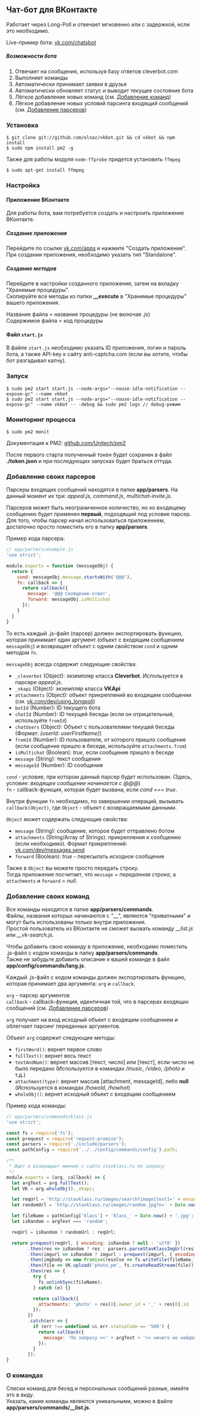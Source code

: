 ## Чат-бот для ВКонтакте

Работает через Long-Poll и отвечает мгновенно или с задержкой, если это необходимо.  

Live-пример бота: [vk.com/chatsbot](http://vk.com/chatsbot)


##### Возможности бота
1. Отвечает на сообщения, используя базу ответов cleverbot.com
2. Выполняет команды
3. Автоматически принимает заявки в друзья
4. Автоматически обновляет статус и выводит текущее состояние бота
5. Лёгкое добавление новых команд (см. [Добавление команд](#Добавление-своих-команд))
6. Лёгкое добавление новых условий парсинга входящий сообщений (см. [Добавление парсеров](#Добавление-своих-парсеров))

### Установка
    $ git clone git://github.com/olnaz/vkbot.git && cd vkbot && npm install
    $ sudo npm install pm2 -g


Также для работы модуля `node-ffprobe` придется установить `ffmpeg`  

    $ sudo apt-get install ffmpeg

### Настройка


#### Приложение ВКонтакте
Для работы бота, вам потребуется создать и настроить приложение ВКонтакте.  

##### Создание приложения
Перейдите по ссылке [vk.com/apps](http://vk.com/apps) и нажмите "Создать приложение".  
При создании приложения, необходимо указать тип "Standalone".

##### Создание методов
Перейдите в настройки созданного приложения, затем на вкладку "Хранимые процедуры".  
Скопируйте все методы из папки **__execute** в "Хранимые процедуры" вашего приложения.  

Название файла = название процедуры (не включая _.js_)  
Содержимое файла = код процедуры


#### Файл `start.js`
В файле `start.js` необходимо указать ID приложения, логин и пароль бота, а также API-key к сайту anti-captcha.com (если вы хотите, чтобы бот разгадывал капчу).


### Запуск
    $ sudo pm2 start start.js --node-args="--nouse-idle-notification --expose-gc" --name vkbot
    $ sudo pm2 start start.js --node-args="--nouse-idle-notification --expose-gc" --name vkbot -- -debug && sudo pm2 logs // debug-режим

### Мониторинг процесса
    $ sudo pm2 monit

Документация к PM2: [github.com/Unitech/pm2](https://github.com/Unitech/pm2)
    

После первого старта полученный токен будет сохранен в файл **./token.json** и при последующих запусках будет браться оттуда.


### Добавление своих парсеров
Парсеры входящих сообщений находятся в папке **app/parsers**. На данный момент их три: _appeal.js_, _command.js_, _multichat-invite.js_.  

Парсеров может быть неограниченное количество, но ко входящему сообщению будет применен **первый**, подходящий под условие парсер.  
Для того, чтобы парсер начал использоваться приложением, достаточно просто поместить его в папку **app/parsers**.

Пример кода парсера:
```javascript
// app/parsers/example.js
'use strict';

module.exports = function (messageObj) {
  return {
    cond: messageObj.message.startsWith('@@@'), 
    fn: callback => {
      return callback({
        message: '@@@ Сообщение-ответ', 
        forward: messageObj.isMultichat
      });
    }
  }
}
```

То есть каждый .js-файл (парсер) должен экспортировать функцию, которая принимает один аргумент (объект с входящим сообщением `messageObj`) и возвращает объект с одним свойством `cond` и одним методом `fn`.

`messageObj` всегда содержит следующие свойства:
* `_cleverbot` (Object): экземпляр класса __Cleverbot__. Используется в парсере _appeal.js_.
* `_vkapi` (Object): экземпляр класса __VKApi__
* `attachments` (Object): объект прикреплений во входящем сообщении (см. [vk.com/dev/using_longpoll](http://vk.com/dev/using_longpoll))
* `botId` (Number): ID текущего бота
* `chatId` (Number): ID текущей беседы (если он отрицательный, используйте `fromId`)
* `chatUsers` (Object): Объект с пользователями текущей беседы (Формат: _{userId: userFirstName}_)
* `fromId` (Number): ID пользователя, от которого пришло сообщение (если сообщение пришло в беседе, используйте `attachments.from`)
* `isMultichat` (Boolean): _true_, если сообщение пришло в беседе
* `message` (String): текст сообщения
* `messageId` (Number): ID сообщения

`cond` - условие, при котором данный парсер будет использован. (Здесь, условие: _входящее сообщение начинается с @@@_)  
`fn` - callback-функция, которая будет вызвана, если _cond === true_.

Внутри функции `fn` необходимо, по завершении операций, вызывать `callback(Object)`, где `Object` - объект с возвращаемыми данными. 

`Object` может содержать следующие свойства:
* `message` (String): сообщение, которое будет отправлено ботом
* `attachments` (String/Array of Strings): прикрепления к сообщению (если необходимо). Формат прикреплений: [vk.com/dev/messages.send](https://vk.com/dev/messages.send)
* `forward` (Boolean): _true_ - пересылать исходное сообщение

Также в `Object` вы можете просто передать строку.  
Тогда приложение посчитает, что `message` = _переданная строка_, а `attachments` и `forward` = _null_.


### Добавление своих команд
Все команды находятся в папке **app/parsers/commands**.  
Файлы, названия которых начинаются с "__", являются "приватными" и могут быть использованы только внутри приложения.  
Простой пользователь из ВКонтакте не сможет вызвать команду *__list.js* или *__vk-search.js*.

Чтобы добавить свою команду в приложение, необходимо поместить .js-файл с кодом команды в папку **app/parsers/commands**.  
Также не забудьте добавить описание к вашей команде в файл **app/config/commands/lang.js**.

Каждый .js-файл с кодом команды должен экспортировать функцию, которая принимает два аргумента: `arg` и `callback`.  

`arg` - парсер аргументов  
`callback` - callback-функция, идентичная той, что в парсерах входящих сообщений (см. [Добавление парсеров](#Добавление-своих-парсеров))

`arg` получает на вход исходный объект с входящим сообщением и облегчает парсинг переданных аргументов. 

Объект `arg` содержит следующие методы:
* `firstWord()`: вернет первое слово
* `fullText()`: вернет весь текст
* `textAndNum()`: вернет массив [текст, число] или [текст], если число не было передано (Используется в командах _/music_, _/video_, _/photo_ и т.д.)
* `attachment(type)`: вернет массив [attachment, messageId], либо **null** (Используется в командах _/howold_, _/howhot_)
* `wholeObj()`: вернет исходный объект с входящим сообщением

Пример кода команды:
```javascript
// app/parsers/commands/klass.js
'use strict';

const fs = require('fs');
const prequest = require('request-promise');
const parsers = require('./include/parsers');
const pathConfig = require('../../config/commands/config').path;

/**
 * Ищет и возвращает мемчик с сайта stavklass.ru по запросу
 */
module.exports = (arg, callback) => {
  let argText = arg.fullText();
  let VK = arg.wholeObj()._vkapi;

  let reqUrl = 'http://stavklass.ru/images/search?image[text]=' + encodeURIComponent(argText);
  let randomUrl = 'http://stavklass.ru/images/random.jpg?n=' + Date.now();

  let fileName = pathConfig['klass'] + 'klass_' + Date.now() + '.jpg';
  let isRandom = argText === 'random';

  reqUrl = isRandom ? randomUrl : reqUrl;

  return prequest(reqUrl, { encoding: isRandom ? null : 'utf8' })
        .then(res => isRandom ? res : parsers.parseStavKlassImgUrl(res))
        .then(imgurl => isRandom ? imgurl : prequest(imgurl, { encoding: null }))
        .then(imgbody => new Promise(resolve => fs.writeFile(fileName, imgbody, () => resolve(fileName))))
        .then(file => VK.upload('photo_pm', fs.createReadStream(file)))
        .then(res => {
          try {
            fs.unlinkSync(fileName);
          } catch (e) {}

          return callback({
            attachments: 'photo' + res[0].owner_id + '_' + res[0].id
          });
        })
        .catch(err => {
          if (err !== undefined && err.statusCode == '500') {
            return callback({
              message: 'По запросу <<' + argText + '>> ничего не найдено.'
            });
          }
        });
}
```


### О командах
Списки команд для бесед и персональных сообщений разные, имейте это в виду.  
Указать, какие команды являются уникальными, можно в файле **app/parsers/commands/__list.js**.
